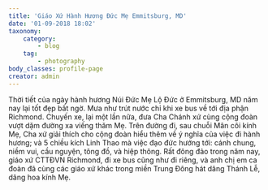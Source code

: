 ```yaml
---
title: 'Giáo Xứ Hành Hương Đức Mẹ Emmitsburg, MD'
date: '01-09-2018 18:02'
taxonomy:
    category:
        - blog
    tag:
        - photography
body_classes: profile-page
creator: admin
---
```


Thời tiết của ngày hành hương Núi Đức Mẹ Lộ Đức ở Emmitsburg, MD năm nay lại tốt đẹp bất ngờ.  Mưa như trút nước chỉ khi xe bus về tới địa phận Richmond.  Chuyến xe, lại một lần nữa, đưa Cha Chánh xứ cùng cộng đoàn vượt dặm đường xa viếng thăm Mẹ.  Trên đường đi, sau chuỗi Mân côi kính Mẹ, Cha xứ giải thích cho cộng đoàn hiểu thêm về ý nghĩa của việc đi hành hương; và 5 chiều kích Linh Thao mà việc đạo đức hướng tới:  cánh chung, niềm vui, cầu nguyện, tông đồ, và hiệp thông.  Rất đông đảo trong năm nay, giáo xứ CTTĐVN Richmond, đi xe bus cũng như đi riêng, và anh chị em ca đoàn đã cùng  các giáo xứ khác trong miền Trung Đông hát dâng Thánh Lễ, dâng hoa kính Mẹ.  